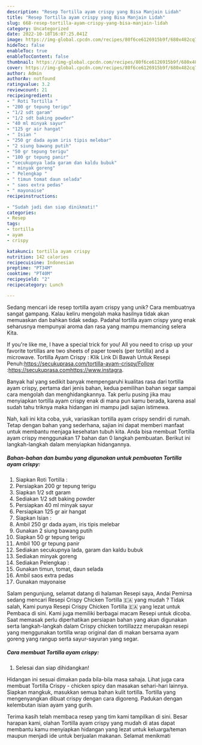 ```yaml
---
description: "Resep Tortilla ayam crispy yang Bisa Manjain Lidah"
title: "Resep Tortilla ayam crispy yang Bisa Manjain Lidah"
slug: 668-resep-tortilla-ayam-crispy-yang-bisa-manjain-lidah
category: Uncategorized
date: 2022-10-18T16:07:25.041Z
image: https://img-global.cpcdn.com/recipes/80f6ce6126915b9f/680x482cq70/tortilla-ayam-crispy-foto-resep-utama.jpg
hideToc: false
enableToc: true
enableTocContent: false
thumbnail: https://img-global.cpcdn.com/recipes/80f6ce6126915b9f/680x482cq70/tortilla-ayam-crispy-foto-resep-utama.jpg
cover: https://img-global.cpcdn.com/recipes/80f6ce6126915b9f/680x482cq70/tortilla-ayam-crispy-foto-resep-utama.jpg
author: Admin
authorAv: notfound
ratingvalue: 3.2
reviewcount: 21
recipeingredient:
- " Roti Tortilla "
- "200 gr tepung terigu"
- "1/2 sdt garam"
- "1/2 sdt baking powder"
- "40 ml minyak sayur"
- "125 gr air hangat"
- " Isian "
- "250 gr dada ayam iris tipis melebar"
- "2 siung bawang putih"
- "50 gr tepung terigu"
- "100 gr tepung panir"
- "secukupnya lada garam dan kaldu bubuk"
- " minyak goreng"
- " Pelengkap "
- " timun tomat daun selada"
- " saos extra pedas"
- " mayonaise"
recipeinstructions:

- "Sudah jadi dan siap dinikmati!"
categories:
- Resep
tags:
- tortilla
- ayam
- crispy

katakunci: tortilla ayam crispy 
nutrition: 142 calories
recipecuisine: Indonesian
preptime: "PT34M"
cooktime: "PT40M"
recipeyield: "2"
recipecategory: Lunch

---
```





Sedang mencari ide resep tortilla ayam crispy yang unik? Cara membuatnya sangat gampang. Kalau keliru mengolah maka hasilnya tidak akan memuaskan dan bahkan tidak sedap. Padahal tortilla ayam crispy yang enak seharusnya mempunyai aroma dan rasa yang mampu memancing selera Kita.





If you&#39;re like me, I have a special trick for you! All you need to crisp up your favorite tortillas are two sheets of paper towels (per tortilla) and a microwave. Tortilla Ayam Crispy : Klik Link Di Bawah Untuk Resepi Penuh:https://secukuprasa.com/tortilla-ayam-crispy/Follow :https://secukuprasa.comhttps://www.instagra.

Banyak hal yang sedikit banyak mempengaruhi kualitas rasa dari tortilla ayam crispy, pertama dari jenis bahan, kedua pemilihan bahan segar sampai cara mengolah dan menghidangkannya. Tak perlu pusing jika mau menyiapkan tortilla ayam crispy enak di mana pun kamu berada, karena asal sudah tahu triknya maka hidangan ini mampu jadi sajian istimewa.






Nah, kali ini kita coba, yuk, variasikan tortilla ayam crispy sendiri di rumah. Tetap dengan bahan yang sederhana, sajian ini dapat memberi manfaat untuk membantu menjaga kesehatan tubuh kita. Anda bisa membuat Tortilla ayam crispy menggunakan 17 bahan dan 0 langkah pembuatan. Berikut ini langkah-langkah dalam menyiapkan hidangannya.

<!--inarticleads1-->

##### Bahan-bahan dan bumbu yang digunakan untuk pembuatan Tortilla ayam crispy:

1. Siapkan  Roti Tortilla :
1. Persiapkan 200 gr tepung terigu
1. Siapkan 1/2 sdt garam
1. Sediakan 1/2 sdt baking powder
1. Persiapkan 40 ml minyak sayur
1. Persiapkan 125 gr air hangat
1. Siapkan  Isian :
1. Ambil 250 gr dada ayam, iris tipis melebar
1. Gunakan 2 siung bawang putih
1. Siapkan 50 gr tepung terigu
1. Ambil 100 gr tepung panir
1. Sediakan secukupnya lada, garam dan kaldu bubuk
1. Sediakan  minyak goreng
1. Sediakan  Pelengkap :
1. Gunakan  timun, tomat, daun selada
1. Ambil  saos extra pedas
1. Gunakan  mayonaise


Salam pengunjung, selamat datang di halaman Resepi saya, Andai Pemirsa sedang mencari Resepi Crispy Chicken Tortilla 🇪🇦 yang mudah ? Tidak salah, Kami punya Resepi Crispy Chicken Tortilla 🇪🇦 yang lezat untuk Pembaca di sini. Kami juga memiliki berbagai macam Resepi untuk dicoba. Saat memasak perlu diperhatikan persiapan bahan yang akan digunakan serta langkah-langkah dalam Crispy chicken tortillazzz merupakan resepi yang menggunakan tortilla wrap original dan di makan bersama ayam goreng yang rangup serta sayur-sayuran yang segar. 

<!--inarticleads2-->

##### Cara membuat Tortilla ayam crispy:


1. Selesai dan siap dihidangkan!

Hidangan ini sesuai dimakan pada bila-bila masa sahaja. Lihat juga cara membuat Tortilla Crispy - chicken spicy dan masakan sehari-hari lainnya. Siapkan mangkuk, masukkan semua bahan kulit tortilla. Tortilla yang mengenyangkan dibuat crispy dengan cara digoreng. Padukan dengan kelembutan isian ayam yang gurih. 

Terima kasih telah membaca resep yang tim kami tampilkan di sini. Besar harapan kami, olahan Tortilla ayam crispy yang mudah di atas dapat membantu kamu menyiapkan hidangan yang lezat untuk keluarga/teman maupun menjadi ide untuk berjualan makanan. Selamat menikmati
